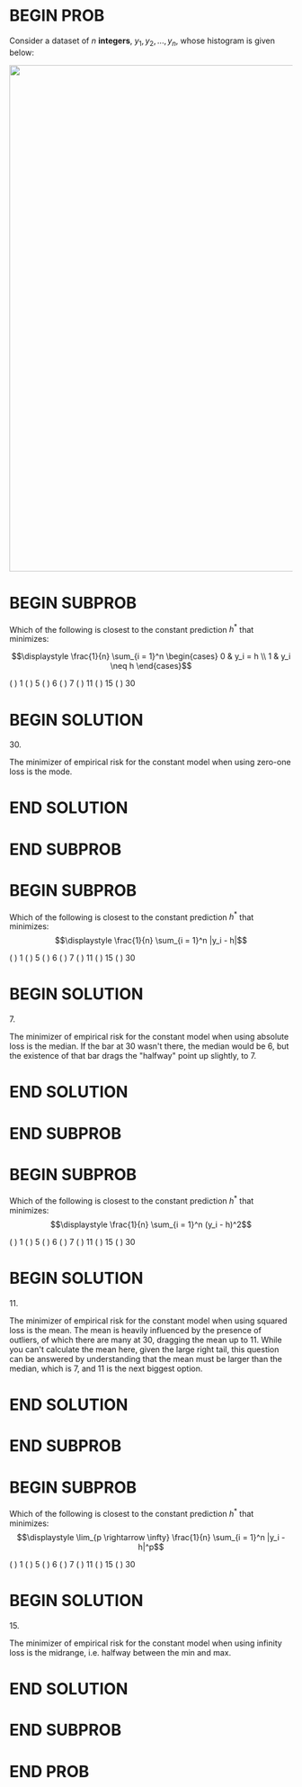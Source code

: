 # BEGIN PROB

Consider a dataset of $n$ **integers**, $y_1, y_2, ..., y_n$, whose
histogram is given below:

<center><img src='../assets/images/sp24-final/hist-dist.png' width=900></center>


# BEGIN SUBPROB

Which of the following is closest to the constant prediction $h^*$ that
minimizes:

$$\displaystyle \frac{1}{n} \sum_{i = 1}^n \begin{cases} 0 & y_i = h \\ 1 & y_i \neq h \end{cases}$$

( ) $1$ 
( ) $5$ 
( ) $6$ 
( ) $7$ 
( ) $11$ 
( ) $15$ 
( ) $30$

# BEGIN SOLUTION

$30.$

The minimizer of empirical risk for the constant model when using zero-one loss is the mode.

# END SOLUTION

# END SUBPROB

# BEGIN SUBPROB

Which of the following is closest to the constant prediction $h^*$ that
minimizes: $$\displaystyle \frac{1}{n} \sum_{i = 1}^n |y_i - h|$$

( ) $1$ 
( ) $5$ 
( ) $6$ 
( ) $7$ 
( ) $11$ 
( ) $15$ 
( ) $30$

# BEGIN SOLUTION

$7.$

The minimizer of empirical risk for the constant model when using absolute loss is the median. If the bar at 30 wasn't there, the median would be 6, but the existence of that bar drags the "halfway" point up slightly, to 7.

# END SOLUTION

# END SUBPROB

# BEGIN SUBPROB

Which of the following is closest to the constant prediction $h^*$ that
minimizes: $$\displaystyle \frac{1}{n} \sum_{i = 1}^n (y_i - h)^2$$

( ) $1$ 
( ) $5$ 
( ) $6$ 
( ) $7$ 
( ) $11$ 
( ) $15$ 
( ) $30$

# BEGIN SOLUTION

$11.$

The minimizer of empirical risk for the constant model when using squared loss is the mean. The mean is heavily influenced by the presence of outliers, of which there are many at 30, dragging the mean up to 11. While you can't calculate the mean here, given the large right tail, this question can be answered by understanding that the mean must be larger than the median, which is 7, and 11 is the next biggest option.

# END SOLUTION

# END SUBPROB

# BEGIN SUBPROB

Which of the following is closest to the constant prediction $h^*$ that
minimizes:
$$\displaystyle \lim_{p \rightarrow \infty} \frac{1}{n} \sum_{i = 1}^n |y_i - h|^p$$

( ) $1$ 
( ) $5$ 
( ) $6$ 
( ) $7$ 
( ) $11$ 
( ) $15$ 
( ) $30$

# BEGIN SOLUTION

$15.$

The minimizer of empirical risk for the constant model when using infinity loss is the midrange, i.e. halfway between the min and max.

# END SOLUTION

# END SUBPROB

# END PROB